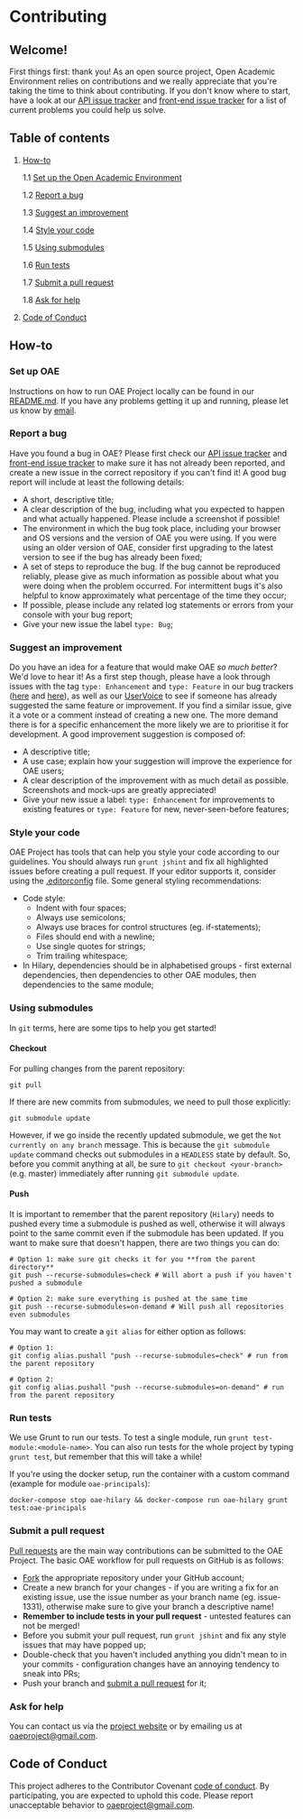 # Contributing
## Welcome!

First things first: thank you! As an open source project, Open Academic Environment relies on contributions and we really appreciate that you're taking the time to think about contributing. If you don't know where to start, have a look at our [API issue tracker](https://github.com/oaeproject/Hilary/issues) and [front-end issue tracker](https://github.com/oaeproject/3akai-ux/issues) for a list of current problems you could help us solve.

## Table of contents
1. [How-to](#how-to)

    1.1 [Set up the Open Academic Environment](#set-up-oae)

    1.2 [Report a bug](#report-a-bug)

    1.3 [Suggest an improvement](#suggest-an-improvement)

    1.4 [Style your code](#style-your-code)

    1.5 [Using submodules](#using-submodules)

    1.6 [Run tests](#run-tests)

    1.7 [Submit a pull request](#submit-a-pull-request)

    1.8 [Ask for help](#ask-for-help)

2. [Code of Conduct](#code-of-conduct)

## How-to

### Set up OAE

Instructions on how to run OAE Project locally can be found in our [README.md](README.md). If you have any problems getting it up and running, please let us know by [email](mailto:oaeproject@gmail.com).

### Report a bug

Have you found a bug in OAE? Please first check our [API issue tracker](https://github.com/oaeproject/Hilary/issues) and [front-end issue tracker](https://github.com/oaeproject/3akai-ux/issues) to make sure it has not already been reported, and create a new issue in the correct repository if you can't find it! A good bug report will include at least the following details:
- A short, descriptive title;
- A clear description of the bug, including what you expected to happen and what actually happened. Please include a screenshot if possible!
- The environment in which the bug took place, including your browser and OS versions and the version of OAE you were using. If you were using an older version of OAE, consider first upgrading to the latest version to see if the bug has already been fixed;
- A set of steps to reproduce the bug. If the bug cannot be reproduced reliably, please give as much information as possible about what you were doing when the problem occurred. For intermittent bugs it's also helpful to know approximately what percentage of the time they occur;
- If possible, please include any related log statements or errors from your console with your bug report;
- Give your new issue the label `type: Bug`;

### Suggest an improvement

Do you have an idea for a feature that would make OAE _so much better_? We'd love to hear it! As a first step though, please have a look through issues with the tag `type: Enhancement` and `type: Feature` in our bug trackers ([here](https://github.com/oaeproject/Hilary/issues) and [here](https://github.com/oaeproject/3akai-ux/issues)), as well as our [UserVoice](https://oaeproject.uservoice.com/) to see if someone has already suggested the same feature or improvement. If you find a similar issue, give it a vote or a comment instead of creating a new one. The more demand there is for a specific enhancement the more likely we are to prioritise it for development. A good improvement suggestion is composed of:
- A descriptive title;
- A use case; explain how your suggestion will improve the experience for OAE users;
- A clear description of the improvement with as much detail as possible. Screenshots and mock-ups are greatly appreciated!
- Give your new issue a label: `type: Enhancement` for improvements to existing features or `type: Feature` for new, never-seen-before features;

### Style your code

OAE Project has tools that can help you style your code according to our guidelines. You should always run `grunt jshint` and fix all highlighted issues before creating a pull request. If your editor supports it, consider using the [.editorconfig](.editorconfig) file. Some general styling recommendations:
- Code style:
    - Indent with four spaces;
    - Always use semicolons;
    - Always use braces for control structures (eg. if-statements);
    - Files should end with a newline;
    - Use single quotes for strings;
    - Trim trailing whitespace;
- In Hilary, dependencies should be in alphabetised groups - first external dependencies, then dependencies to other OAE modules, then dependencies to the same module;

### Using submodules

In `git` terms, here are some tips to help you get started!

#### Checkout

For pulling changes from the parent repository:

```
git pull
```

If there are new commits from submodules, we need to pull those explicitly:

```
git submodule update
````

However, if we go inside the recently updated submodule, we get the `Not currently on any branch` message. This is because the `git submodule update` command checks out submodules in a `HEADLESS` state by default. So, before you commit anything at all, be sure to `git checkout <your-branch>` (e.g. master) immediately after running `git submodule update`.

#### Push

It is important to remember that the parent repository (`Hilary`) needs to pushed every time a submodule is pushed as well, otherwise it will always point to the same commit even if the submodule has been updated. If you want to make sure that doesn't happen, there are two things you can do:

```
# Option 1: make sure git checks it for you **from the parent directory**
git push --recurse-submodules=check # Will abort a push if you haven't pushed a submodule

# Option 2: make sure everything is pushed at the same time
git push --recurse-submodules=on-demand # Will push all repositories even submodules
````

You may want to create a `git alias` for either option as follows:
```
# Option 1:
git config alias.pushall "push --recurse-submodules=check" # run from the parent repository

# Option 2:
git config alias.pushall "push --recurse-submodules=on-demand" # run from the parent repository
```

### Run tests

We use Grunt to run our tests. To test a single module, run `grunt test-module:<module-name>`. You can also run tests for the whole project by typing `grunt test`, but remember that this will take a while!

If you're using the docker setup, run the container with a custom command (example for module `oae-principals`):

```
docker-compose stop oae-hilary && docker-compose run oae-hilary grunt test:oae-principals
```

### Submit a pull request

[Pull requests](https://help.github.com/articles/about-pull-requests/) are the main way contributions can be submitted to the OAE Project. The basic OAE workflow for pull requests on GitHub is as follows:
- [Fork](https://help.github.com/articles/fork-a-repo/) the appropriate repository under your GitHub account;
- Create a new branch for your changes - if you are writing a fix for an existing issue, use the issue number as your branch name (eg. issue-1331), otherwise make sure to give your branch a descriptive name!
- __Remember to include tests in your pull request__ - untested features can not be merged!
- Before you submit your pull request, run `grunt jshint` and fix any style issues that may have popped up;
- Double-check that you haven't included anything you didn't mean to in your commits - configuration changes have an annoying tendency to sneak into PRs;
- Push your branch and [submit a pull request](https://help.github.com/articles/creating-a-pull-request/) for it;

### Ask for help

You can contact us via the [project website](http://www.oaeproject.org) or by emailing us at [oaeproject@gmail.com](mailto:oaeproject@gmail.com).

## Code of Conduct

This project adheres to the Contributor Covenant [code of conduct](CODE_OF_CONDUCT.md). By participating, you are expected to uphold this code. Please report unacceptable behavior to [oaeproject@gmail.com](mailto:oaeproject@gmail.com).
